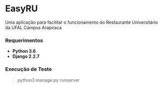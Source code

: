 # EasyRU
Uma aplicação para facilitar o funcionamento do Restaurante Universitário da UFAL Campus Arapiraca

### Requerimentos
* **Python 3.6**
* **Django 2.2.7**

### Execução de Teste
>python3 manage.py runserver
